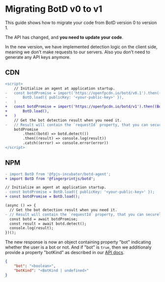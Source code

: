 # Migrating BotD v0 to v1

This guide shows how to migrate your code from BotD version 0 to version 1.

The API has changed, and **you need to update your code**.

In the new version, we have implemented detection logic on the client side, meaning we don't make requests to our servers. Also you don't need to generate any API keys anymore.

## CDN

```diff
<script>
    // Initialize an agent at application startup.
-   const botdPromise = import('https://openfpcdn.io/botd/v0.1').then((BotD) =>
-       BotD.load({ publicKey: '<your-public-key>' }),
-   )
+   const botdPromise = import('https://openfpcdn.io/botd/v1').then((BotD) =>
+       BotD.load(),
+   )
    // Get the bot detection result when you need it.
-   // Result will contain the `requestId` property, that you can securely verify on the server.
    botdPromise
        .then((botd) => botd.detect())
        .then((result) => console.log(result))
        .catch((error) => console.error(error))
</script>
```

## NPM

```diff
- import BotD from '@fpjs-incubator/botd-agent';
+ import BotD from '@fingerprintjs/botd';

// Initialize an agent at application startup.
- const botdPromise = BotD.load({ publicKey: '<your-public-key>' });
+ const botdPromise = BotD.load();

(async () => {
  // Get the bot detection result when you need it.
- // Result will contain the `requestId` property, that you can securely verify on the server.
  const botd = await botdPromise;
  const result = await botd.detect();
  console.log(result);
})();
```

The new response is now an object containing property "bot" indicating whether the user is a bot or not. And if "bot" is `true`, then we additionaly provide a property "botKind" as described in our [API docs](docs/api.md).

```json
{
    "bot": "<boolean>",
    "botKind": "<BotKind | undefined>"
}
```
